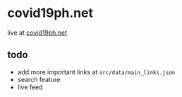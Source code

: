 # covid19ph.net

live at [covid19ph.net](https://covid19ph.net)

## todo
- add more important links at `src/data/main_links.json`
- search feature
- live feed